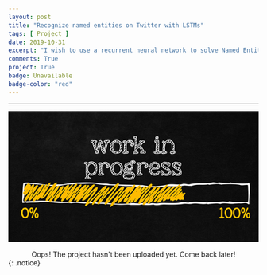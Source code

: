 ```yaml
---
layout: post
title: "Recognize named entities on Twitter with LSTMs"
tags: [ Project ]
date: 2019-10-31
excerpt: "I wish to use a recurrent neural network to solve Named Entity Recognition (NER) problem by recognizing named entities from Twitter."
comments: True
project: True
badge: Unavailable
badge-color: "red"
---
```


---

![png](/assets/img/wip.jpg)
<center> Oops! The project hasn't been uploaded yet. Come back later! </center>
{: .notice}
